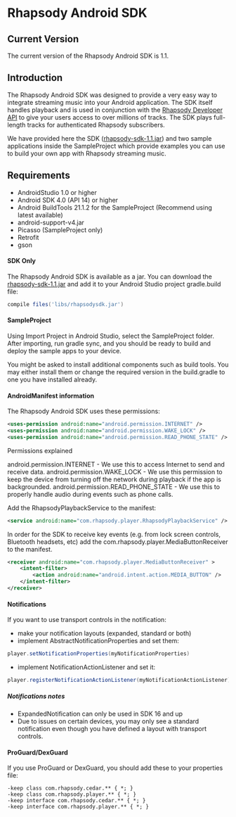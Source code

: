 # Rhapsody Android SDK

## Current Version
The current version of the Rhapsody Android SDK is 1.1.

## Introduction
The Rhapsody Android SDK was designed to provide a very easy way to integrate streaming music into your Android application. The SDK itself handles playback and is used in conjunction with the [Rhapsody Developer API](http://developer.rhapsody.com) to give your users access to over millions of tracks. The SDK plays full-length tracks for authenticated Rhapsody subscribers.

We have provided here the SDK ([rhapsody-sdk-1.1.jar](https://github.com/Rhapsody/rhapsody-android-sdk/blob/1.1/rhapsody-sdk-1.1.jar)) and two sample applications inside the SampleProject which provide examples you can use to build your own app with Rhapsody streaming music.

## Requirements
- AndroidStudio 1.0 or higher
- Android SDK 4.0 (API 14) or higher
- Android BuildTools 21.1.2 for the SampleProject (Recommend using latest available)
- android-support-v4.jar
- Picasso (SampleProject only)
- Retrofit
- gson

#### SDK Only
The Rhapsody Android SDK is available as a jar. You can download the [rhapsody-sdk-1.1.jar](https://github.com/Rhapsody/rhapsody-android-sdk/blob/1.1/rhapsody-sdk-1.1.jar) and add it to your Android Studio project gradle.build file:

```groovy
compile files('libs/rhapsodysdk.jar')
```

#### SampleProject

Using Import Project in Android Studio, select the SampleProject folder. After importing, run gradle sync, and you should be ready to build and deploy the sample apps to your device. 

You might be asked to install additional components such as build tools. You may either install them or change the required version in the build.gradle to one you have installed already.


#### AndroidManifest information
The Rhapsody Android SDK uses these permissions:
```xml
<uses-permission android:name="android.permission.INTERNET" />
<uses-permission android:name="android.permission.WAKE_LOCK" />
<uses-permission android:name="android.permission.READ_PHONE_STATE" />
```

Permissions explained

android.permission.INTERNET - We use this to access Internet to send and receive data.
android.permission.WAKE_LOCK - We use this permission to keep the device from turning off the network during playback if the app is backgrounded.
android.permission.READ_PHONE_STATE - We use this to properly handle audio during events such as phone calls.

Add the RhapsodyPlaybackService to the manifest:
```xml
<service android:name="com.rhapsody.player.RhapsodyPlaybackService" />
```
In order for the SDK to receive key events (e.g. from lock screen controls, Bluetooth headsets, etc) add the com.rhapsody.player.MediaButtonReceiver to the manifest.
```xml
<receiver android:name="com.rhapsody.player.MediaButtonReceiver" >
	<intent-filter>
		<action android:name="android.intent.action.MEDIA_BUTTON" />
	</intent-filter>
</receiver>
```


#### Notifications
If you want to use transport controls in the notification:
- make your notification layouts (expanded, standard or both)
- implement AbstractNotificationProperties and set them:
```java
player.setNotificationProperties(myNotificationProperties)
```
- implement NotificationActionListener and set it:
```java
player.registerNotificationActionListener(myNotificationActionListener)
```

##### Notifications notes
- ExpandedNotification can only be used in SDK 16 and up
- Due to issues on certain devices, you may only see a standard notification even though you have defined a layout with transport controls.


#### ProGuard/DexGuard
If you use ProGuard or DexGuard, you should add these to your properties file:
```code
-keep class com.rhapsody.cedar.** { *; }
-keep class com.rhapsody.player.** { *; }
-keep interface com.rhapsody.cedar.** { *; }
-keep interface com.rhapsody.player.** { *; }
```


